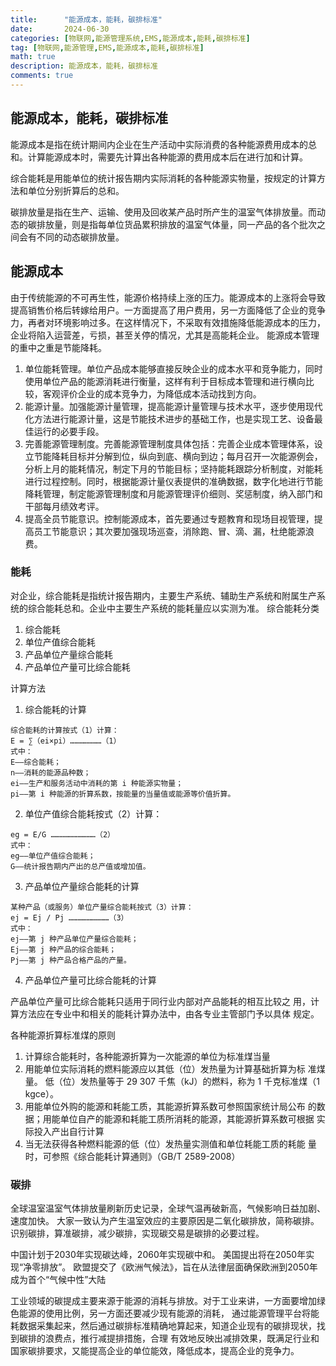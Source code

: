 ```yaml
---
title:      "能源成本，能耗，碳排标准"
date:       2024-06-30
categories: [物联网,能源管理系统,EMS,能源成本,能耗,碳排标准]
tag: [物联网,能源管理,EMS,能源成本,能耗,碳排标准]
math: true
description: 能源成本，能耗，碳排标准
comments: true
---
```


## 能源成本，能耗，碳排标准

能源成本是指在统计期间内企业在生产活动中实际消费的各种能源费用成本的总和。计算能源成本时，需要先计算出各种能源的费用成本后在进行加和计算。

综合能耗是用能单位的统计报告期内实际消耗的各种能源实物量，按规定的计算方法和单位分别折算后的总和。

碳排放量是指在生产、运输、使用及回收某产品时所产生的温室气体排放量。而动态的碳排放量，则是指每单位货品累积排放的温室气体量，同一产品的各个批次之间会有不同的动态碳排放量。

## 能源成本
由于传统能源的不可再生性，能源价格持续上涨的压力。能源成本的上涨将会导致提高销售价格后转嫁给用户。一方面提高了用户费用，另一方面降低了企业的竞争力，再者对环境影响过多。在这样情况下，不采取有效措施降低能源成本的压力，企业将陷入运营差，亏损，甚至关停的情况，尤其是高能耗企业。
能源成本管理的重中之重是节能降耗。
1. 单位能耗管理。单位产品成本能够直接反映企业的成本水平和竞争能力，同时使用单位产品的能源消耗进行衡量，这样有利于目标成本管理和进行横向比较，客观评价企业的成本竞争力，为降低成本活动找到方向。
2. 能源计量。加强能源计量管理，提高能源计量管理与技术水平，逐步使用现代化方法进行能源计量，这是节能技术进步的基础工作，也是实现工艺、设备最佳运行的必要手段。
3. 完善能源管理制度。完善能源管理制度具体包括：完善企业成本管理体系，设立节能降耗目标并分解到位，纵向到底、横向到边；每月召开一次能源例会，分析上月的能耗情况，制定下月的节能目标；坚持能耗跟踪分析制度，对能耗进行过程控制。同时，根据能源计量仪表提供的准确数据，数字化地进行节能降耗管理，制定能源管理制度和月能源管理评价细则、奖惩制度，纳入部门和干部每月绩效考评。
4. 提高全员节能意识。控制能源成本，首先要通过专题教育和现场目视管理，提高员工节能意识；其次要加强现场巡查，消除跑、冒、滴、漏，杜绝能源浪费。

### 能耗
对企业，综合能耗是指统计报告期内，主要生产系统、辅助生产系统和附属生产系统的综合能耗总和。企业中主要生产系统的能耗量应以实测为准。
综合能耗分类
1. 综合能耗
2. 单位产值综合能耗
3. 产品单位产量综合能耗
4. 产品单位产量可比综合能耗

计算方法
1. 综合能耗的计算
  ```text
  综合能耗的计算按式（1）计算：
  E = ∑（ei×pi）…………………（1）
  式中：
  E——综合能耗；
  n——消耗的能源品种数；
  ei——生产和服务活动中消耗的第 i 种能源实物量；
  pi——第 i 种能源的折算系数，按能量的当量值或能源等价值折算。
  ```
2. 单位产值综合能耗按式（2）计算：
  ```text
  eg = E/G …………………………（2）
  式中：
  eg——单位产值综合能耗；
  G——统计报告期内产出的总产值或增加值。
  ```
3. 产品单位产量综合能耗的计算
  ```text
  某种产品（或服务）单位产量综合能耗按式（3）计算：
  ej = Ej / Pj ………………………（3）
  式中：
  ej——第 j 种产品单位产量综合能耗；
  Ej——第 j 种产品的综合能耗；
  Pj——第 j 种产品合格产品的产量。
  ```
4. 产品单位产量可比综合能耗的计算

产品单位产量可比综合能耗只适用于同行业内部对产品能耗的相互比较之
用，计算方法应在专业中和相关的能耗计算办法中，由各专业主管部门予以具体
规定。

各种能源折算标准煤的原则
1. 计算综合能耗时，各种能源折算为一次能源的单位为标准煤当量
2. 用能单位实际消耗的燃料能源应以其低（位）发热量为计算基础折算为标
准煤量。
 低（位）发热量等于 29 307 千焦（kJ）的燃料，称为 1 千克标准煤（1 kgce）。
3. 用能单位外购的能源和耗能工质，其能源折算系数可参照国家统计局公布
的数据；用能单位自产的能源和耗能工质所消耗的能源，其能源折算系数可根据
实际投入产出自行计算
4. 当无法获得各种燃料能源的低（位）发热量实测值和单位耗能工质的耗能
量时，可参照《综合能耗计算通则》（GB/T 2589-2008）

### 碳排
全球温室温室气体排放量刷新历史记录，全球气温再破新高，气候影响日益加剧、速度加快。
大家一致认为产生温室效应的主要原因是二氧化碳排放，简称碳排。识别碳排，算准碳排，减少碳排，实现碳交易是碳排的必要过程。

中国计划于2030年实现碳达峰，2060年实现碳中和。
美国提出将在2050年实现“净零排放”。
欧盟提交了《欧洲气候法》，旨在从法律层面确保欧洲到2050年成为首个“气候中性”大陆

工业领域的碳提成主要来源于能源的消耗与排放。对于工业来讲，一方面要增加绿色能源的使用比例，另一方面还要减少现有能源的消耗，
通过能源管理平台将能耗数据采集起来，然后通过碳排标准精确地算起来，知道企业现有的碳排现状，找到碳排的浪费点，推行减提排措施，合理
有效地反映出减排效果，既满足行业和国家碳排要求，又能提高企业的单位能效，降低成本，提高企业的竞争力。